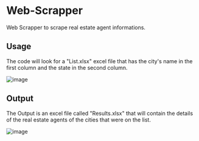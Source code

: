 # Web-Scrapper
Web Scrapper to scrape real estate agent informations.

## Usage
The code will look for a "List.xlsx" excel file that has the city's name in the first column and the state in the second column.

![image](https://github.com/donmarx/Web-Scrapper/assets/84718261/2687b6a3-45b8-4069-b073-daa09405b612)

## Output
The Output is an excel file called "Results.xlsx" that will contain the details of the real estate agents of the cities that were on the list.

![image](https://github.com/donmarx/Web-Scrapper/assets/84718261/92bfbffc-c8ac-4045-acad-1e2a4481091a)
